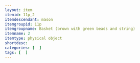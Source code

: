 ```yaml
---
layout: item
itemid: 11p_2
itemdescendant: mason
itemgroupid: 11p
itemgroupname: Basket (brown with green beads and string)
itemname: 2
itemtype: physical object
shortdesc: 
categories: [  ]
tags: [  ]
---
```







